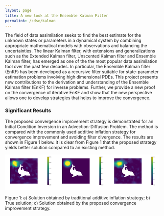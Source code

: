 ```yaml
---
layout: page
title: A new look at the Ensemble Kalman Filter
permalink: /cdse/kalman
---
```


 

The field of data assimilation seeks to find the best estimate for the unknown states or parameters in a dynamical system by combining appropriate mathematical models with observations and balancing the uncertainties.  The linear Kalman filter, with extensions and generalizations such as the Extended Kalman filter,  Unscented Kalman filter and Ensemble Kalman filter, has emerged as one of the the most popular data assimilation tool over the past few decades. In particular, the Ensemble Kalman filter (EnKF) has been developed as a recursive filter suitable for state-parameter estimation problems  involving high dimensional PDEs. This project presents new contributions to the derivation and understanding of the Ensemble Kalman filter (EnKF) for inverse problems. Further, we provide a new proof on the convergence of iterative EnKF and show that the new perspective allows one to develop strategies that helps to improve the convergence.  



### Significant Results

The proposed convergence improvement strategy is demonstrated for an Initial Condition Inversion in an Advection-Diffusion Problem. The method is compared with the commonly used additive inflation strategy for convergence improvement and avoiding filter divergence. The results are shown in Figure 1 below. It is clear from Figure 1 that the proposed strategy yields better solution compared to an existing method.



<p align="center">
<img src="/assets/figures/Krish/enkf.png">
<figcaption>Figure 1: a)  Solution obtained by traditional additive inflation strategy; b) True solution; c) Solution obtained by the proposed convergence improvement strategy.</figcaption>
</p>

